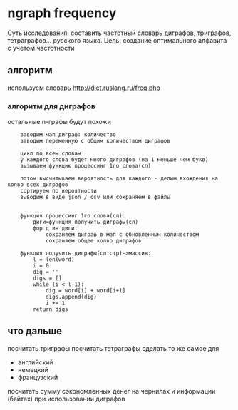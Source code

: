# ngraph frequency

Суть исследования: составить частотный словарь диграфов, триграфов, тетраграфов... русского языка.
Цель: создание оптимального алфавита с учетом частотности  

## алгоритм
используем словарь http://dict.ruslang.ru/freq.php  

### алгоритм для диграфов
остальные n-графы будут похожи

        заводим мап диграф: количество
        заводим переменную с общим количеством диграфов

        цикл по всем словам
        у каждого слова будет много диграфов (на 1 меньше чем букв)
        вызываем функцию процессинг 1го слова(сл)

        потом высчитываем вероятность для каждого - делим вхождения на колво всех диграфов
        сортируем по вероятности
        выводим в виде json / csv или сохраняем в файлы


        функция процессинг 1го слова(сл):
            диги=функция получить диграфы(сл)
            фор д ин диги:
                сохраняем диграф в мап с обновленным количеством
                сохраняем общее колво диграфов

        функция получить диграфы(сл:стр)->массив:
            l = len(word)
            i = 0
            dig = ''
            digs = []
            while (i < l-1):
                dig = word[i] + word[i+1]
                digs.append(dig)
                i += 1
            return digs
## что дальше
посчитать триграфы
посчитать тетраграфы
сделать то же самое для
- английский
- немецкий
- французский

посчитать сумму сэкономленных денег на чернилах и информации (байтах) при использовании диграфов

